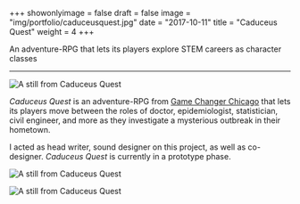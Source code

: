 +++
showonlyimage = false
draft = false
image = "img/portfolio/caduceusquest.jpg"
date = "2017-10-11"
title = "Caduceus Quest"
weight = 4
+++

An adventure-RPG that lets its players explore STEM careers as character classes

<!--more-->

***

![A still from Caduceus Quest](/img/portfolio/caduceusquest.jpg)

*Caduceus Quest* is an adventure-RPG from [Game Changer Chicago](https://ci3.uchicago.edu/labs/game-changer-chicago/) that lets its players move between the roles of doctor, epidemiologist, statistician, civil engineer, and more as they investigate a mysterious outbreak in their hometown.

I acted as head writer, sound designer on this project, as well as co-designer. *Caduceus Quest* is currently in a prototype phase.

![A still from Caduceus Quest](/img/portfolio/caduceusquest2.png)

![A still from Caduceus Quest](/img/portfolio/caduceusquest3.png)